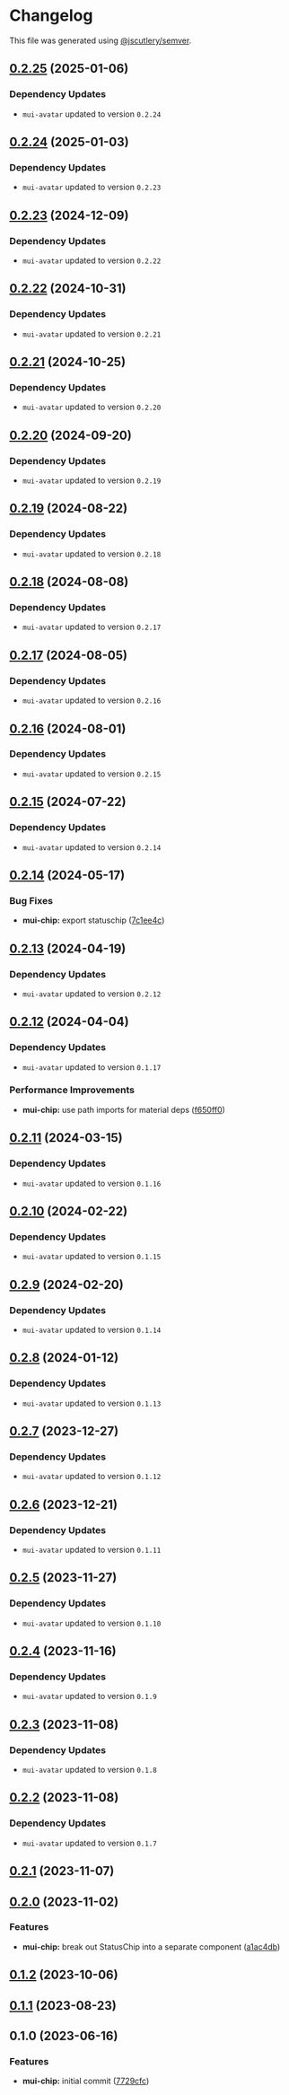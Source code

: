 # Changelog

This file was generated using [@jscutlery/semver](https://github.com/jscutlery/semver).

## [0.2.25](https://github.com/Availity/element/compare/@availity/mui-chip@0.2.24...@availity/mui-chip@0.2.25) (2025-01-06)

### Dependency Updates

* `mui-avatar` updated to version `0.2.24`
## [0.2.24](https://github.com/Availity/element/compare/@availity/mui-chip@0.2.23...@availity/mui-chip@0.2.24) (2025-01-03)

### Dependency Updates

* `mui-avatar` updated to version `0.2.23`
## [0.2.23](https://github.com/Availity/element/compare/@availity/mui-chip@0.2.22...@availity/mui-chip@0.2.23) (2024-12-09)

### Dependency Updates

* `mui-avatar` updated to version `0.2.22`
## [0.2.22](https://github.com/Availity/element/compare/@availity/mui-chip@0.2.21...@availity/mui-chip@0.2.22) (2024-10-31)

### Dependency Updates

* `mui-avatar` updated to version `0.2.21`
## [0.2.21](https://github.com/Availity/element/compare/@availity/mui-chip@0.2.20...@availity/mui-chip@0.2.21) (2024-10-25)

### Dependency Updates

* `mui-avatar` updated to version `0.2.20`
## [0.2.20](https://github.com/Availity/element/compare/@availity/mui-chip@0.2.19...@availity/mui-chip@0.2.20) (2024-09-20)

### Dependency Updates

* `mui-avatar` updated to version `0.2.19`
## [0.2.19](https://github.com/Availity/element/compare/@availity/mui-chip@0.2.18...@availity/mui-chip@0.2.19) (2024-08-22)

### Dependency Updates

* `mui-avatar` updated to version `0.2.18`
## [0.2.18](https://github.com/Availity/element/compare/@availity/mui-chip@0.2.17...@availity/mui-chip@0.2.18) (2024-08-08)

### Dependency Updates

* `mui-avatar` updated to version `0.2.17`
## [0.2.17](https://github.com/Availity/element/compare/@availity/mui-chip@0.2.16...@availity/mui-chip@0.2.17) (2024-08-05)

### Dependency Updates

* `mui-avatar` updated to version `0.2.16`
## [0.2.16](https://github.com/Availity/element/compare/@availity/mui-chip@0.2.15...@availity/mui-chip@0.2.16) (2024-08-01)

### Dependency Updates

* `mui-avatar` updated to version `0.2.15`
## [0.2.15](https://github.com/Availity/element/compare/@availity/mui-chip@0.2.14...@availity/mui-chip@0.2.15) (2024-07-22)

### Dependency Updates

* `mui-avatar` updated to version `0.2.14`
## [0.2.14](https://github.com/Availity/element/compare/@availity/mui-chip@0.2.13...@availity/mui-chip@0.2.14) (2024-05-17)


### Bug Fixes

* **mui-chip:** export statuschip ([7c1ee4c](https://github.com/Availity/element/commit/7c1ee4cc58577f029da336d039236e94c6d2f447))

## [0.2.13](https://github.com/Availity/element/compare/@availity/mui-chip@0.2.12...@availity/mui-chip@0.2.13) (2024-04-19)

### Dependency Updates

* `mui-avatar` updated to version `0.2.12`
## [0.2.12](https://github.com/Availity/element/compare/@availity/mui-chip@0.2.11...@availity/mui-chip@0.2.12) (2024-04-04)

### Dependency Updates

* `mui-avatar` updated to version `0.1.17`

### Performance Improvements

* **mui-chip:** use path imports for material deps ([f650ff0](https://github.com/Availity/element/commit/f650ff0b1ae98e64290c1e31922956b31bbc3b56))

## [0.2.11](https://github.com/Availity/element/compare/@availity/mui-chip@0.2.10...@availity/mui-chip@0.2.11) (2024-03-15)

### Dependency Updates

* `mui-avatar` updated to version `0.1.16`
## [0.2.10](https://github.com/Availity/element/compare/@availity/mui-chip@0.2.9...@availity/mui-chip@0.2.10) (2024-02-22)

### Dependency Updates

* `mui-avatar` updated to version `0.1.15`
## [0.2.9](https://github.com/Availity/element/compare/@availity/mui-chip@0.2.8...@availity/mui-chip@0.2.9) (2024-02-20)

### Dependency Updates

* `mui-avatar` updated to version `0.1.14`
## [0.2.8](https://github.com/Availity/element/compare/@availity/mui-chip@0.2.7...@availity/mui-chip@0.2.8) (2024-01-12)

### Dependency Updates

* `mui-avatar` updated to version `0.1.13`
## [0.2.7](https://github.com/Availity/element/compare/@availity/mui-chip@0.2.6...@availity/mui-chip@0.2.7) (2023-12-27)

### Dependency Updates

* `mui-avatar` updated to version `0.1.12`
## [0.2.6](https://github.com/Availity/element/compare/@availity/mui-chip@0.2.5...@availity/mui-chip@0.2.6) (2023-12-21)

### Dependency Updates

* `mui-avatar` updated to version `0.1.11`
## [0.2.5](https://github.com/Availity/element/compare/@availity/mui-chip@0.2.4...@availity/mui-chip@0.2.5) (2023-11-27)

### Dependency Updates

- `mui-avatar` updated to version `0.1.10`

## [0.2.4](https://github.com/Availity/element/compare/@availity/mui-chip@0.2.3...@availity/mui-chip@0.2.4) (2023-11-16)

### Dependency Updates

- `mui-avatar` updated to version `0.1.9`

## [0.2.3](https://github.com/Availity/element/compare/@availity/mui-chip@0.2.2...@availity/mui-chip@0.2.3) (2023-11-08)

### Dependency Updates

- `mui-avatar` updated to version `0.1.8`

## [0.2.2](https://github.com/Availity/element/compare/@availity/mui-chip@0.2.1...@availity/mui-chip@0.2.2) (2023-11-08)

### Dependency Updates

- `mui-avatar` updated to version `0.1.7`

## [0.2.1](https://github.com/Availity/element/compare/@availity/mui-chip@0.2.0...@availity/mui-chip@0.2.1) (2023-11-07)

## [0.2.0](https://github.com/Availity/element/compare/@availity/mui-chip@0.1.2...@availity/mui-chip@0.2.0) (2023-11-02)

### Features

- **mui-chip:** break out StatusChip into a separate component ([a1ac4db](https://github.com/Availity/element/commit/a1ac4dba9c944ae7ebe3cbbbd9b1b97a89abeb11))

## [0.1.2](https://github.com/Availity/element/compare/@availity/mui-chip@0.1.1...@availity/mui-chip@0.1.2) (2023-10-06)

## [0.1.1](https://github.com/Availity/element/compare/@availity/mui-chip@0.1.0...@availity/mui-chip@0.1.1) (2023-08-23)

## 0.1.0 (2023-06-16)

### Features

- **mui-chip:** initial commit ([7729cfc](https://github.com/Availity/element/commit/7729cfce5f19b0f286c48275d609eadcb9534cdd))
